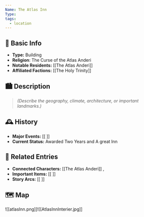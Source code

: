 ```yaml
---
Name: The Atlas Inn
Type: 
tags:
  - location
---
```

## 📍 Basic Info 
- **Type:** Building
- **Religion**: The Curse of the Atlas Anderi
- **Notable Residents:** [[The Atlas Anderi]]  
- **Affiliated Factions:** [[The Holy Trinity]]  

## 🏙️ Description
> *(Describe the geography, climate, architecture, or important landmarks.)*  

## 🕰️ History
- **Major Events:** [[ ]]  
- **Current Status:** Awarded Two Years and A great Inn



## 🔗 Related Entries
- **Connected Characters:** [[The Atlas Anderi]] , 
- **Important Items:** [[ ]]
- **Story Arcs:** [[ ]]

## 🗺️  Map
![[atlasInn.png]]![[AtlasInnInterier.jpg]]
